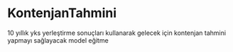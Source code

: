 # KontenjanTahmini
10 yıllık yks yerleştirme sonuçları kullanarak gelecek için kontenjan tahmini yapmayı sağlayacak model eğitme
